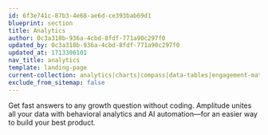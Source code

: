 ```yaml
---
id: 6f3e741c-87b3-4e68-ae6d-ce393bab69d1
blueprint: section
title: Analytics
author: 0c3a318b-936a-4cbd-8fdf-771a90c297f0
updated_by: 0c3a318b-936a-4cbd-8fdf-771a90c297f0
updated_at: 1713306101
nav_title: analytics
template: landing-page
current-collection: analytics|charts|compass|data-tables|engagement-matrix|event-segmentation|funnel-analysis|impact-analysis|journeys|personas|retention-analysis|revenue-ltv|stickiness|user-sessions
exclude_from_sitemap: false
---
```

Get fast answers to any growth question without coding. Amplitude unites all your data with behavioral analytics and AI automation—for an easier way to build your best product.
